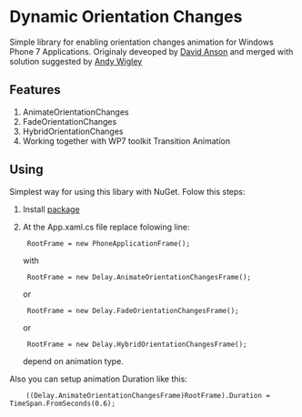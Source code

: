 # Dynamic Orientation Changes

Simple library for enabling orientation changes animation for Windows Phone 7 Applications. Originaly deveoped by [David Anson](http://blogs.msdn.com/b/delay/archive/2010/09/28/this-one-s-for-you-gregor-mendel-code-to-animate-and-fade-windows-phone-orientation-changes-now-supports-a-new-mode-hybrid.aspx) and merged with solution suggested by [Andy Wigley](http://mobileworld.appamundi.com/blogs/andywigley/archive/2010/11/24/best-of-breed-page-rotation-animations.aspx)

## Features

1. AnimateOrientationChanges
2. FadeOrientationChanges
3. HybridOrientationChanges
4. Working together with WP7 toolkit Transition Animation

## Using

Simplest way for using this libary with NuGet. Folow this steps:

1. Install [package](https://nuget.org/packages/DynamicOrientationChanges)
2. At the  App.xaml.cs file replace folowing line:

		RootFrame = new PhoneApplicationFrame();
		
   with

        RootFrame = new Delay.AnimateOrientationChangesFrame();

   or

   		RootFrame = new Delay.FadeOrientationChangesFrame();

   or

   		RootFrame = new Delay.HybridOrientationChangesFrame();

   depend on animation type.

Also you can setup animation Duration like this:

		((Delay.AnimateOrientationChangesFrame)RootFrame).Duration = TimeSpan.FromSeconds(0.6);